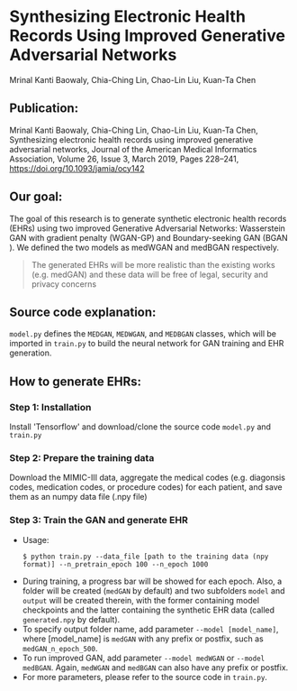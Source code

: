 Synthesizing Electronic Health Records Using Improved Generative Adversarial Networks
================
Mrinal Kanti Baowaly, Chia-Ching Lin, Chao-Lin Liu, Kuan-Ta Chen

Publication:
------------

Mrinal Kanti Baowaly, Chia-Ching Lin, Chao-Lin Liu, Kuan-Ta Chen, Synthesizing electronic health records using improved generative adversarial networks, Journal of the American Medical Informatics Association, Volume 26, Issue 3, March 2019, Pages 228–241, https://doi.org/10.1093/jamia/ocy142

Our goal:
---------

The goal of this research is to generate synthetic electronic health records (EHRs) using two improved Generative Adversarial Networks: Wasserstein GAN with gradient penalty (WGAN-GP) and Boundary-seeking GAN (BGAN ). We defined the two models as medWGAN and medBGAN respectively.

> The generated EHRs will be more realistic than the existing works (e.g. medGAN) and these data will be free of legal, security and privacy concerns

Source code explanation:
------------------------
`model.py` defines the `MEDGAN`, `MEDWGAN`, and `MEDBGAN` classes, which will be imported in `train.py` to build the neural network for GAN training and EHR generation.

How to generate EHRs:
---------------------

### Step 1: Installation
Install 'Tensorflow' and download/clone the source code `model.py` and `train.py`
### Step 2: Prepare the training data
Download the MIMIC-III data, aggregate the medical codes (e.g. diagonsis codes, medication codes, or procedure codes) for each patient, and save them as an numpy data file (.npy file)
### Step 3: Train the GAN and generate EHR
- Usage:  
  ```console
  $ python train.py --data_file [path to the training data (npy format)] --n_pretrain_epoch 100 --n_epoch 1000
  ```
-   During training, a progress bar will be showed for each epoch. Also, a folder will be created (`medGAN` by default) and two subfolders `model` and `output` will be created therein, with the former containing model checkpoints and the latter containing the synthetic EHR data (called `generated.npy` by default).
-   To specify output folder name, add parameter `--model [model_name]`, where [model_name] is `medGAN` with any prefix or postfix, such as `medGAN_n_epoch_500`.
-   To run improved GAN, add parameter `--model medWGAN` or `--model medBGAN`. Again, `medWGAN` and `medBGAN` can also have any prefix or postfix.
-   For more parameters, please refer to the source code in `train.py`.
